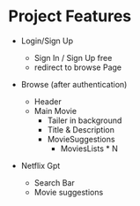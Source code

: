 # Project Features

- Login/Sign Up
  - Sign In / Sign Up free
  - redirect to browse Page
- Browse (after authentication)

  - Header
  - Main Movie
    - Tailer in background
    - Title & Description
    - MovieSuggestions
      - MoviesLists \* N

- Netflix Gpt
  - Search Bar
  - Movie suggestions
